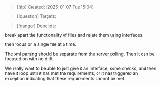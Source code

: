 
>[!tip] Created: [2025-01-07 Tue 15:04]

>[!question] Targets: 

>[!danger] Depends: 

break apart the functionality of files and relate them using interfaces.

then focus on a single file at a time.

The xml parsing should be separate from the server polling.
Then it can be focused on with no drift.

We really want to be able to just give it an interface, some checks, and then have it loop until it has met the requirements, or it has triggered an exception indicating that these requirements cannot be met.
